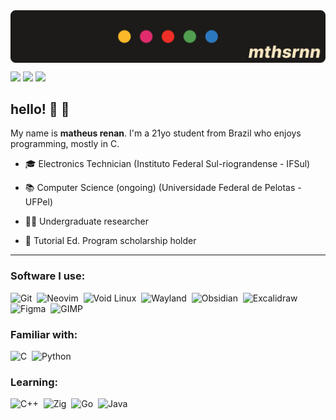 <img align="center" src="https://raw.githubusercontent.com/mthsrnn/mthsrnn/main/banner.png"/>

[<img src="https://img.shields.io/badge/-mthsrnn-1C1B19?style=for-the-badge&logo=linkedin">](https://www.linkedin.com/in/mthsrnn/)
[<img src="https://img.shields.io/badge/-mthsrnn-1C1B19?style=for-the-badge&logo=instagram">](https://www.instagram.com/mthsrnn/)
[<img src="https://img.shields.io/badge/-Mail-1C1B19?style=for-the-badge&logo=gmail">](mailto:mrffreitas@inf.ufpel.edu.br)

## hello! 👋 🤠

My name is **matheus renan**. I'm a 21yo student from Brazil who enjoys programming, mostly in C.

- 🎓 Electronics Technician (Instituto Federal Sul-riograndense - IFSul)
  
- 📚 Computer Science (ongoing) (Universidade Federal de Pelotas - UFPel)
  
- 👨‍🔬 Undergraduate researcher
  
- 🏫 Tutorial Ed. Program scholarship holder

---

### Software I use:
![Git](https://img.shields.io/badge/-Git-1C1B19?style=for-the-badge&logo=git)&nbsp;
![Neovim](https://img.shields.io/badge/-Neovim-1C1B19?style=for-the-badge&logo=neovim)&nbsp;
![Void Linux](https://img.shields.io/badge/-Void%20Linux-1C1B19?style=for-the-badge&logo=voidlinux)&nbsp;
![Wayland](https://img.shields.io/badge/-Wayland-1C1B19?style=for-the-badge&logo=wayland)&nbsp;
![Obsidian](https://img.shields.io/badge/-Obsidian-1C1B19?style=for-the-badge&logo=obsidian)&nbsp;
![Excalidraw](https://img.shields.io/badge/-Excalidraw-1C1B19?style=for-the-badge&logo=excalidraw)&nbsp;
![Figma](https://img.shields.io/badge/-Figma-1C1B19?style=for-the-badge&logo=figma)&nbsp;
![GIMP](https://img.shields.io/badge/-GIMP-1C1B19?style=for-the-badge&logo=gimp)&nbsp;

### Familiar with:
![C](https://img.shields.io/badge/-C-1C1B19?style=for-the-badge&logo=c)&nbsp;
![Python](https://img.shields.io/badge/-Python-1C1B19?style=for-the-badge&logo=python)&nbsp;

### Learning:
![C++](https://img.shields.io/badge/-C++-1C1B19?style=for-the-badge&logo=cplusplus)&nbsp;
![Zig](https://img.shields.io/badge/-Zig-1C1B19?style=for-the-badge&logo=Zig)&nbsp;
![Go](https://img.shields.io/badge/-Golang-1C1B19?style=for-the-badge&logo=go)&nbsp;
![Java](https://img.shields.io/badge/-Java-1C1B19?style=for-the-badge&logo=openjdk)&nbsp;


